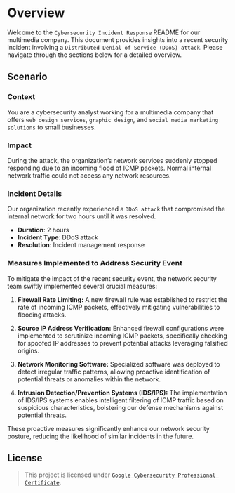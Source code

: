 # Overview

Welcome to the `Cybersecurity Incident Response` README for our multimedia company. This document provides insights into a recent security incident involving a `Distributed Denial of Service (DDoS) attack`. Please navigate through the sections below for a detailed overview.

## Scenario

### Context

You are a cybersecurity analyst working for a multimedia company that offers `web design services`, `graphic design`, and `social media marketing solutions` to small businesses. 

### Impact

During the attack, the organization’s network services suddenly stopped responding due to an incoming flood of ICMP packets. Normal internal network traffic could not access any network resources.

### Incident Details

Our organization recently experienced a `DDoS attack` that compromised the internal network for two hours until it was resolved.

- **Duration**: 2 hours
- **Incident Type**: DDoS attack
- **Resolution**: Incident management response

### Measures Implemented to Address Security Event

To mitigate the impact of the recent security event, the network security team swiftly implemented several crucial measures:

1. **Firewall Rate Limiting:** A new firewall rule was established to restrict the rate of incoming ICMP packets, effectively mitigating vulnerabilities to flooding attacks.

2. **Source IP Address Verification:** Enhanced firewall configurations were implemented to scrutinize incoming ICMP packets, specifically checking for spoofed IP addresses to prevent potential attacks leveraging falsified origins.

3. **Network Monitoring Software:** Specialized software was deployed to detect irregular traffic patterns, allowing proactive identification of potential threats or anomalies within the network.

4. **Intrusion Detection/Prevention Systems (IDS/IPS):** The implementation of IDS/IPS systems enables intelligent filtering of ICMP traffic based on suspicious characteristics, bolstering our defense mechanisms against potential threats.

These proactive measures significantly enhance our network security posture, reducing the likelihood of similar incidents in the future.

## License

> This project is licensed under [`Google Cybersecurity Professional Certificate`](https://www.coursera.org/professional-certificates/google-cybersecurity?isNewUser=true#testimonials).
